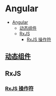 # Angular

- [Angular](#angular)
  - [动态组件](#动态组件)
  - [RxJS](#rxjs)
    - [RxJS 操作符](#rxjs-操作符)

## [动态组件](./dynamic-component.md)

## RxJS

### [RxJS 操作符](./rxjs-operator.md)
